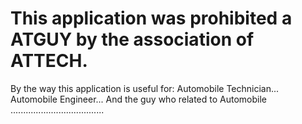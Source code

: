 # This application was prohibited a ATGUY by the association of ATTECH.
  By the way this application is useful for:
  Automobile Technician...
  Automobile Engineer...
  And the guy who related to Automobile
  .....................................
